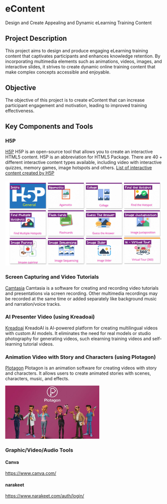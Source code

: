 # eContent
Design and Create Appealing and Dynamic eLearning Training Content

## Project Description 

This project aims to design and produce engaging eLearning training content that captivates participants and enhances knowledge retention. By incorporating multimedia elements such as animations, videos, images, and interactive slides, it strives to create dynamic online training content that make complex concepts accessible and enjoyable. 

## Objective 
The objective of this project is to create eContent that can increase participant engagement and motivation, leading to improved training effectiveness. 

## Key Components and Tools
### H5P
[H5P](https://h5p.com/)
H5P is an open-source tool that allows you to create an interactive HTML5 content. H5P is an abbreviation for HTML5 Package. There are 40 + different interactive content types available, including video with interactive quizzes, memory games, image hotspots and others.  [List of interactive content created by H5P](https://h5p.org/content-types-and-applications)

<img src="https://github.com/wangyat15/eContent/blob/e5eb66134815426bd80926f85a62c0e61187e4fd/image/H5Pimage.jpg" width="500"/>

### Screen Capturing and Video Tutorials 
[Camtasia](https://www.techsmith.com/camtasia/)
Camtasia is a software for creating and recording video tutorials and presentations via screen recording. Other multimedia recordings may be recorded at the same time or added separately like background music and narration/voice tracks.

### AI Presenter Video (using Kreadoai)
[Kreadoai](https://www.kreadoai.com/)
KreadoAI is AI-powered platform for creating multilingual videos with custom AI models.  It eliminates the need for real models or studio photography for generating videos, such elearning training videos and self-learning tutorial videos.

### Animation Video with Story and Characters (using Plotagon)
[Plotagon](https://www.plotagon.com/desktop/)
Plotagon is an animation software for creating videos with story and characters. It allows users to create animated stories with scenes, characters, music, and effects. 

<img src="https://github.com/wangyat15/eContent/blob/8a8ecfea14541ac82d53f244e273bea1916cf828/image/plotagon-image.jpg" width="300"/>

### Graphic/Video/Audio Tools
#### Canva
https://www.canva.com/

#### narakeet
https://www.narakeet.com/auth/login/


